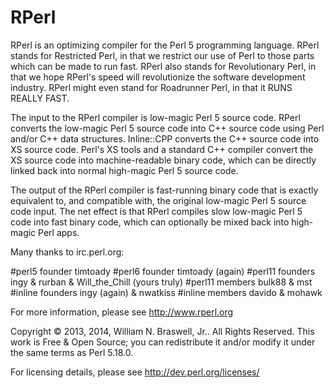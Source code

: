 RPerl
=====

RPerl is an optimizing compiler for the Perl 5 programming language.  RPerl stands for Restricted Perl, in that we restrict our use of Perl to those parts which can be made to run fast. RPerl also stands for Revolutionary Perl, in that we hope RPerl's speed will revolutionize the software development industry. RPerl might even stand for Roadrunner Perl, in that it RUNS REALLY FAST.

The input to the RPerl compiler is low-magic Perl 5 source code.  RPerl converts the low-magic Perl 5 source code into C++ source code using Perl and/or C++ data structures.  Inline::CPP converts the C++ source code into XS source code.  Perl's XS tools and a standard C++ compiler convert the XS source code into machine-readable binary code, which can be directly linked back into normal high-magic Perl 5 source code.  

The output of the RPerl compiler is fast-running binary code that is exactly equivalent to, and compatible with, the original low-magic Perl 5 source code input.  The net effect is that RPerl compiles slow low-magic Perl 5 code into fast binary code, which can optionally be mixed back into high-magic Perl apps.

Many thanks to irc.perl.org:

#perl5 founder timtoady
#perl6 founder timtoady (again)
#perl11 founders ingy & rurban & Will_the_Chill (yours truly)
#perl11 members bulk88 & mst
#inline founders ingy (again) & nwatkiss
#inline members davido & mohawk

For more information, please see <a href="http://www.rperl.org">http://www.rperl.org</a>

Copyright © 2013, 2014, William N. Braswell, Jr..  All Rights Reserved.  This work is Free & Open Source; you can redistribute it and/or modify it under the same terms as Perl 5.18.0.

For licensing details, please see <a href="http://dev.perl.org/licenses/">http://dev.perl.org/licenses/</a>
